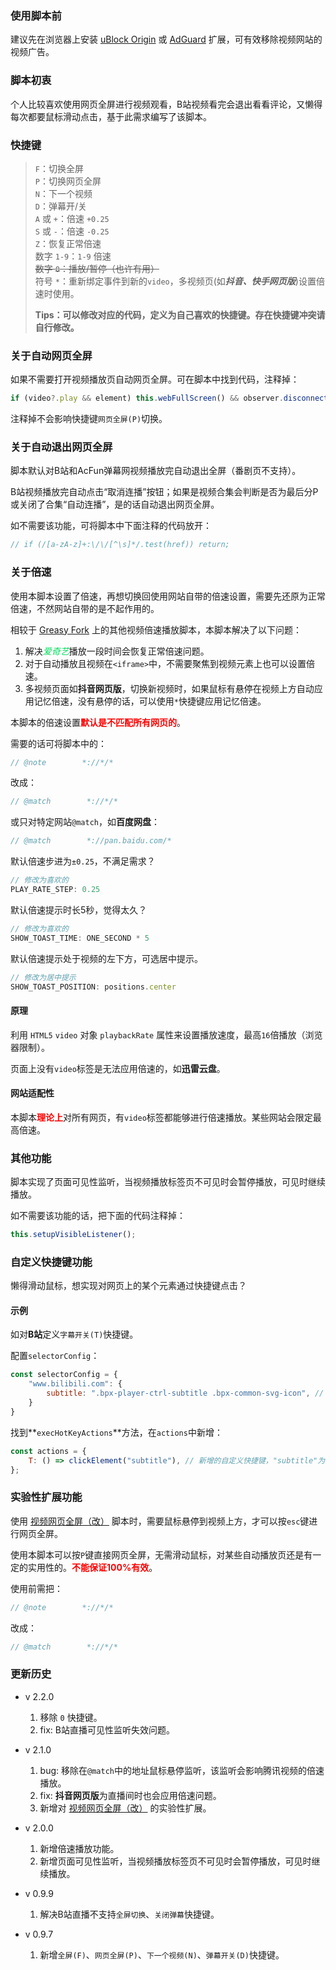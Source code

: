 ### 使用脚本前

建议先在浏览器上安装 [uBlock Origin](https://www.crxsoso.com/webstore/detail/cjpalhdlnbpafiamejdnhcphjbkeiagm) 或 [AdGuard](https://www.crxsoso.com/webstore/detail/bgnkhhnnamicmpeenaelnjfhikgbkllg) 扩展，可有效移除视频网站的视频广告。

### 脚本初衷

个人比较喜欢使用网页全屏进行视频观看，B站视频看完会退出看看评论，又懒得每次都要鼠标滑动点击，基于此需求编写了该脚本。

### 快捷键

> `F`：切换全屏  
> `P`：切换网页全屏  
> `N`：下一个视频  
> `D`：弹幕开/关  
> `A` 或 `+`：倍速 `+0.25`  
> `S` 或 `-`：倍速 `-0.25 `  
> `Z`：恢复正常倍速   
> 数字 `1-9`：`1-9` 倍速  
> ~~数字 `0`：播放/暂停（也许有用）~~   
> 符号 `*`：重新绑定事件到新的`video`，多视频页(如***抖音、快手网页版***)设置倍速时使用。
>
> **Tips：可以修改对应的代码，定义为自己喜欢的快捷键。存在快捷键冲突请自行修改。**

### 关于自动网页全屏

如果不需要打开视频播放页自动网页全屏。可在脚本中找到代码，注释掉：

```js
if (video?.play && element) this.webFullScreen() && observer.disconnect();
```

注释掉不会影响快捷键`网页全屏(P)`切换。

### 关于自动退出网页全屏

脚本默认对B站和AcFun弹幕网视频播放完自动退出全屏（番剧页不支持）。

B站视频播放完自动点击“取消连播”按钮；如果是视频合集会判断是否为最后分P或关闭了合集“自动连播”，是的话自动退出网页全屏。

如不需要该功能，可将脚本中下面注释的代码放开：

```js
// if (/[a-zA-z]+:\/\/[^\s]*/.test(href)) return;
```

### 关于倍速

使用本脚本设置了倍速，再想切换回使用网站自带的倍速设置，需要先还原为正常倍速，不然网站自带的是不起作用的。

相较于 [Greasy Fork](https://greasyfork.org/zh-CN/scripts) 上的其他视频倍速播放脚本，本脚本解决了以下问题：

1. 解决<i style="color:#00DC5A">爱奇艺</i>播放一段时间会恢复正常倍速问题。
2. 对于自动播放且视频在`<iframe>`中，不需要聚焦到视频元素上也可以设置倍速。
3. 多视频页面如**抖音网页版**，切换新视频时，如果鼠标有悬停在视频上方自动应用记忆倍速，没有悬停的话，可以使用`*`快捷键应用记忆倍速。

本脚本的倍速设置<b style="color:red;">默认是不匹配所有网页的</b>。

需要的话可将脚本中的：

```js
// @note        *://*/*
```

改成：

```js
// @match        *://*/*
```

或只对特定网站`@match`，如**百度网盘**：

```js
// @match        *://pan.baidu.com/*
```

默认倍速步进为`±0.25`，不满足需求？

```js
// 修改为喜欢的
PLAY_RATE_STEP: 0.25
```

默认倍速提示时长5秒，觉得太久？

```js
// 修改为喜欢的
SHOW_TOAST_TIME: ONE_SECOND * 5
```

默认倍速提示处于视频的左下方，可选居中提示。

```js
// 修改为居中提示
SHOW_TOAST_POSITION: positions.center
```

#### 原理

利用 `HTML5` `video` 对象 `playbackRate` 属性来设置播放速度，最高`16`倍播放（浏览器限制）。

页面上没有`video`标签是无法应用倍速的，如**迅雷云盘**。

#### 网站适配性

本脚本<b style="color:red;">理论上</b>对所有网页，有`video`标签都能够进行倍速播放。某些网站会限定最高倍速。

### 其他功能

脚本实现了页面可见性监听，当视频播放标签页不可见时会暂停播放，可见时继续播放。

如不需要该功能的话，把下面的代码注释掉：

```js
this.setupVisibleListener();
```

### 自定义快捷键功能

懒得滑动鼠标，想实现对网页上的某个元素通过快捷键点击？

#### 示例

如对**B站**定义`字幕开关(T)`快捷键。

配置`selectorConfig`：

```js
const selectorConfig = {
    "www.bilibili.com": {
        subtitle: ".bpx-player-ctrl-subtitle .bpx-common-svg-icon", // 新增的自定义快捷键有效点击元素
    }
}
```

找到**`execHotKeyActions`**方法，在`actions`中新增：

```js
const actions = {
    T: () => clickElement("subtitle"), // 新增的自定义快捷键，"subtitle"为selectorConfig配置的key值
};
```

### 实验性扩展功能

使用 [视频网页全屏（改）](https://greasyfork.org/zh-CN/scripts/495077-maximize-video-improve)  脚本时，需要鼠标悬停到视频上方，才可以按`esc`键进行网页全屏。

使用本脚本可以按`P`键直接网页全屏，无需滑动鼠标，对某些自动播放页还是有一定的实用性的。<b style="color:red;">不能保证100%有效</b>。

使用前需把：

```js
// @note        *://*/*
```

改成：

```js
// @match        *://*/*
```

### 更新历史
- v 2.2.0
  1. 移除 `0` 快捷键。
  2. fix: B站直播可见性监听失效问题。

- v 2.1.0
  1. bug: 移除在`@match`中的地址鼠标悬停监听，该监听会影响腾讯视频的倍速播放。
  1. fix: **抖音网页版**为直播间时也会应用倍速问题。
  1. 新增对 [视频网页全屏（改）](https://greasyfork.org/zh-CN/scripts/495077-maximize-video-improve)  的实验性扩展。

- v 2.0.0
  1. 新增倍速播放功能。
  2. 新增页面可见性监听，当视频播放标签页不可见时会暂停播放，可见时继续播放。

- v 0.9.9
  1. 解决B站直播不支持`全屏切换`、`关闭弹幕`快捷键。

- v 0.9.7
  1. 新增`全屏(F)`、`网页全屏(P)`、`下一个视频(N)`、`弹幕开关(D)`快捷键。